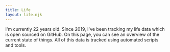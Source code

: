 ```yaml
---
title: Life
layout: life.njk
---
```


I'm currently <span class="age">22</span> years old. Since 2019, I've been tracking my life data which is open sourced   on GitHub. On this page, you can see an overview of the current state of things. All of this data is tracked using automated scripts and tools.
